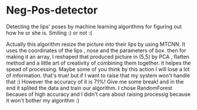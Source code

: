 # Neg-Pos-detector
Detecting the lips' poses by machine learning algorithms for figuring out how he or she is. Smiling :) or not :( 

Actually this algorithm resize the picture into their lips by using MTCNN.
It uses the coordinates of the lips , nose and the parameters of box.
then for making it an array, I reshaped that produced picture in (5,5) by PCA , flatten method and a little art of creativity of combining them together. it helpes the spead of processing. Maybe some of you think by this action I will
lose a lot of information. that's true! but if I want to raise that my system won't handle that :)
However the accuracy of it is 71%! Give me some break!
and in the end it splited the data and train our algorithm. I chose RandomForest becaues of high accuracy and I didn't care about raising processig because
it won't bother my algorithm :)
